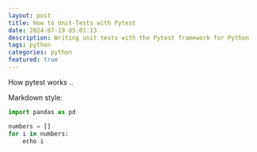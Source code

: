 ```yaml
---
layout: post
title: How to Unit-Tests with Pytest  
date: 2024-07-19 05:01:13
description: Writing unit tests with the Pytest framework for Python
tags: python
categories: python
featured: true
---
```

How pytest works ..

Markdown style:
```python
import pandas as pd

numbers = []
for i in numbers:
    echo i
```